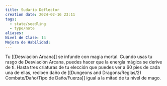 ```yaml
---
title: Sudario Deflector
creation date: 2024-02-16 23:11
tags:
  - state/seedling
  - type/note
aliases: 
Nivel de Clase: 14
Mejora de Habilidad:
---
```

Tu [[Desviación Arcana]] se infunde con magia mortal. Cuando usas tu rasgo de Desviación Arcana,
puedes hacer que la energía mágica se derive de ti. Hasta tres criaturas de tu elección que puedes
ver a 60 pies de cada una de ellas, reciben daño de [[Dungeons and Dragons/Reglas/2) Combate/Daño/Tipo de Daño/Fuerza]] igual a la mitad de tu nivel de mago.





